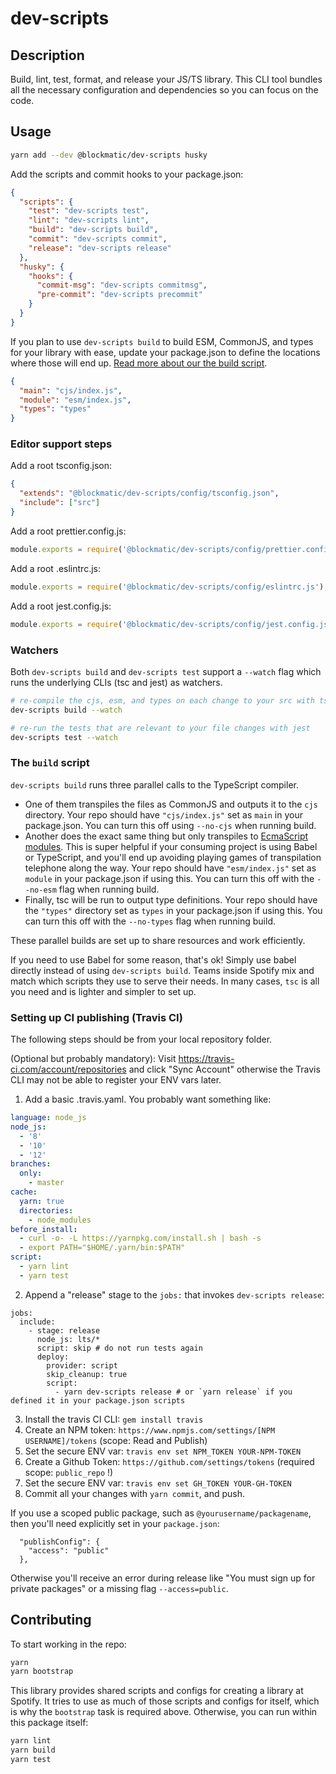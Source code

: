 # dev-scripts

## Description

Build, lint, test, format, and release your JS/TS library. This CLI tool bundles all the necessary configuration and dependencies so you can focus on the code.

## Usage

```sh
yarn add --dev @blockmatic/dev-scripts husky
```

Add the scripts and commit hooks to your package.json:

```json
{
  "scripts": {
    "test": "dev-scripts test",
    "lint": "dev-scripts lint",
    "build": "dev-scripts build",
    "commit": "dev-scripts commit",
    "release": "dev-scripts release"
  },
  "husky": {
    "hooks": {
      "commit-msg": "dev-scripts commitmsg",
      "pre-commit": "dev-scripts precommit"
    }
  }
}
```

If you plan to use `dev-scripts build` to build ESM, CommonJS, and types for your library with ease, update your package.json to define the locations where those will end up. [Read more about our the build script](#the-build-script).

```json
{
  "main": "cjs/index.js",
  "module": "esm/index.js",
  "types": "types"
}
```

### Editor support steps

Add a root tsconfig.json:

```json
{
  "extends": "@blockmatic/dev-scripts/config/tsconfig.json",
  "include": ["src"]
}
```

Add a root prettier.config.js:

```js
module.exports = require('@blockmatic/dev-scripts/config/prettier.config.js');
```

Add a root .eslintrc.js:

```js
module.exports = require('@blockmatic/dev-scripts/config/eslintrc.js');
```

Add a root jest.config.js:

```js
module.exports = require('@blockmatic/dev-scripts/config/jest.config.js');
```

### Watchers

Both `dev-scripts build` and `dev-scripts test` support a `--watch` flag which runs the underlying CLIs (tsc and jest) as watchers.

```sh
# re-compile the cjs, esm, and types on each change to your src with tsc
dev-scripts build --watch

# re-run the tests that are relevant to your file changes with jest
dev-scripts test --watch
```

### The `build` script

`dev-scripts build` runs three parallel calls to the TypeScript compiler.

- One of them transpiles the files as CommonJS and outputs it to the `cjs` directory. Your repo should have `"cjs/index.js"` set as `main` in your package.json. You can turn this off using `--no-cjs` when running build.
- Another does the exact same thing but only transpiles to [EcmaScript modules](https://github.com/standard-things/esm). This is super helpful if your consuming project is using Babel or TypeScript, and you'll end up avoiding playing games of transpilation telephone along the way. Your repo should have `"esm/index.js"` set as `module` in your package.json if using this. You can turn this off with the `--no-esm` flag when running build.
- Finally, tsc will be run to output type definitions. Your repo should have the `"types"` directory set as `types` in your package.json if using this. You can turn this off with the `--no-types` flag when running build.

These parallel builds are set up to share resources and work efficiently.

If you need to use Babel for some reason, that's ok! Simply use babel directly instead of using `dev-scripts build`. Teams inside Spotify mix and match which scripts they use to serve their needs. In many cases, `tsc` is all you need and is lighter and simpler to set up.

### Setting up CI publishing (Travis CI)

The following steps should be from your local repository folder.

(Optional but probably mandatory): Visit https://travis-ci.com/account/repositories and click "Sync Account" otherwise the Travis CLI may not be able to register your ENV vars later.

1. Add a basic .travis.yaml. You probably want something like:

```yml
language: node_js
node_js:
  - '8'
  - '10'
  - '12'
branches:
  only:
    - master
cache:
  yarn: true
  directories:
    - node_modules
before_install:
  - curl -o- -L https://yarnpkg.com/install.sh | bash -s
  - export PATH="$HOME/.yarn/bin:$PATH"
script:
  - yarn lint
  - yarn test
```

2. Append a "release" stage to the `jobs:` that invokes `dev-scripts release`:

```
jobs:
  include:
    - stage: release
      node_js: lts/*
      script: skip # do not run tests again
      deploy:
        provider: script
        skip_cleanup: true
        script:
          - yarn dev-scripts release # or `yarn release` if you defined it in your package.json scripts
```

3. Install the travis CI CLI: `gem install travis`
4. Create an NPM token: `https://www.npmjs.com/settings/[NPM USERNAME]/tokens` (scope: Read and Publish)
5. Set the secure ENV var: `travis env set NPM_TOKEN YOUR-NPM-TOKEN`
6. Create a Github Token: `https://github.com/settings/tokens` (required scope: `public_repo` !)
7. Set the secure ENV var: `travis env set GH_TOKEN YOUR-GH-TOKEN`
8. Commit all your changes with `yarn commit`, and push.

If you use a scoped public package, such as `@yourusername/packagename`, then you'll need explicitly set in your `package.json`:

```
  "publishConfig": {
    "access": "public"
  },
```

Otherwise you'll receive an error during release like "You must sign up for private packages" or a missing flag `--access=public`.

## Contributing

To start working in the repo:

```sh
yarn
yarn bootstrap
```

This library provides shared scripts and configs for creating a library at Spotify. It tries to use as much of those scripts and configs for itself, which is why the `bootstrap` task is required above. Otherwise, you can run within this package itself:

```sh
yarn lint
yarn build
yarn test
```
